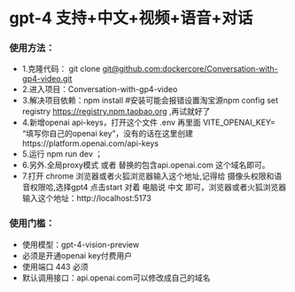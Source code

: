 
# gpt-4   支持+中文+视频+语音+对话



### 使用方法：

- 1.克隆代码： git clone [ git@github.com:dockercore/Conversation-with-gp4-video.git](https://github.com/dockercore/Conversation-with-gp4-video.git)
- 2.进入项目：Conversation-with-gp4-video
- 3.解决项目依赖：npm install  #安装可能会报错设置淘宝源npm config set registry https://registry.npm.taobao.org ,再试就好了
- 4.新增openai api-keys，打开这个文件 .env 再里面  VITE_OPENAI_KEY= “填写你自己的openai key”，没有的话在这里创建https://platform.openai.com/api-keys
- 5.运行 npm run dev ；
- 6.另外.全局proxy模式 或者 替换的包含api.openai.com 这个域名即可。
- 7.打开 chrome 浏览器或者火狐浏览器输入这个地址,记得给 摄像头权限和语音权限哈,选择gpt4 点击start 对着 电脑说 中文 即可，浏览器或者火狐浏览器输入这个地址：http://localhost:5173


### 使用门槛：
- 使用模型：gpt-4-vision-preview
- 必须是开通openai key付费用户
- 使用端口 443 必须
- 默认调用接口：api.openai.com可以修改成自己的域名
